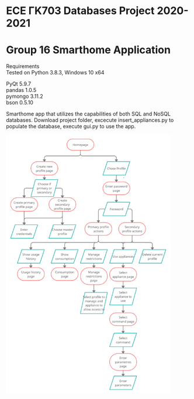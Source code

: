 # ECE ΓΚ703 Databases Project 2020-2021
# Group 16 Smarthome Application

Requirements <br/> 
Tested on Python 3.8.3, Windows 10 x64<br/> 

PyQt 5.9.7<br/> 
pandas 1.0.5<br/> 
pymongo 3.11.2<br/> 
bson 0.5.10 <br/> 

Smarthome app that utilizes the capabilities of both SQL and NoSQL databases.
Download project folder, excecute insert_appliances.py to populate the database, execute gui.py to use the app.


<img src="https://github.com/PastaAddict/smarthome/blob/main/flowchart.png" width="450" />
